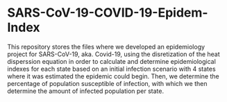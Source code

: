 # SARS-CoV-19-COVID-19-Epidem-Index
This repository stores the files where we developed an epidemiology project for SARS-CoV-19, aka. Covid-19, using the disretization of the heat disperssion equation in order to calculate and determine epidemiological indexes for each state based on an initial infection scenario with 4 states where it was estimated the epidemic could begin. Then, we determine the percentage of population susceptible of infection, with which we then determine the amount of infected population per state.
